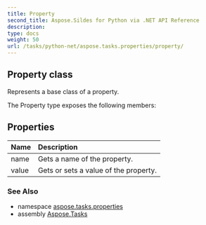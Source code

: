 ```yaml
---
title: Property
second_title: Aspose.Sildes for Python via .NET API Reference
description: 
type: docs
weight: 50
url: /tasks/python-net/aspose.tasks.properties/property/
---
```


## Property class

Represents a base class of a property.

The Property type exposes the following members:
## Properties
| Name | Description |
| :- | :- |
|name|Gets a name of the property.|
|value|Gets or sets a value of the property.|

### See Also

* namespace [aspose.tasks.properties](/tasks/python-net/aspose.tasks.properties/)
* assembly [Aspose.Tasks](/tasks/python-net/)

